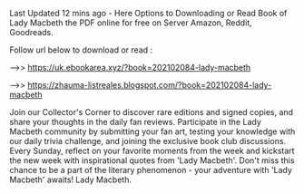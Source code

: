 Last Updated 12 mins ago - Here Options to Downloading or Read Book of Lady Macbeth the PDF online for free on Server Amazon, Reddit, Goodreads.
 
Follow url below to download or read :
 
-->> https://uk.ebookarea.xyz/?book=202102084-lady-macbeth
 
-->> https://zhauma-listreales.blogspot.com/?book=202102084-lady-macbeth
 
Join our Collector's Corner to discover rare editions and signed copies, and share your thoughts in the daily fan reviews.
Participate in the Lady Macbeth community by submitting your fan art, testing your knowledge with our daily trivia challenge, and joining the exclusive book club discussions.
Every Sunday, reflect on your favorite moments from the week and kickstart the new week with inspirational quotes from 'Lady Macbeth'. Don't miss this chance to be a part of the literary phenomenon - your adventure with 'Lady Macbeth' awaits! Lady Macbeth.
